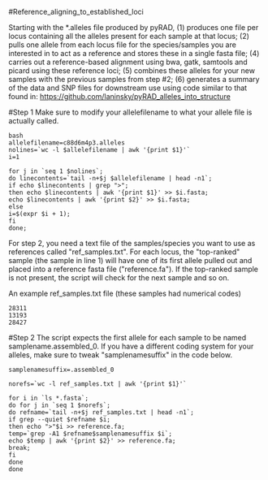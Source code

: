 #Reference_aligning_to_established_loci

Starting with the *.alleles file produced by pyRAD, (1) produces one file per locus containing all the alleles present for each sample at that locus; (2) pulls one allele from each locus file for the species/samples you are interested in to act as a reference and stores these in a single fasta file; (4) carries out a reference-based alignment using bwa, gatk, samtools and picard using these reference loci; (5) combines these alleles for your new samples with the previous samples from step #2; (6) generates a summary of the data and SNP files for downstream use using code similar to that found in: https://github.com/laninsky/pyRAD_alleles_into_structure

#Step 1
Make sure to modify your allelefilename to what your allele file is actually called.
```
bash
allelefilename=c88d6m4p3.alleles
nolines=`wc -l $allelefilename | awk '{print $1}'`
i=1

for j in `seq 1 $nolines`;
do linecontents=`tail -n+$j $allelefilename | head -n1`;
if echo $linecontents | grep ">";
then echo $linecontents | awk '{print $1}' >> $i.fasta;
echo $linecontents | awk '{print $2}' >> $i.fasta;
else
i=$(expr $i + 1);
fi
done;
```

For step 2, you need a text file of the samples/species you want to use as references called "ref_samples.txt". For each locus, the "top-ranked" sample (the sample in line 1) will have one of its first allele pulled out and placed into a reference fasta file ("reference.fa"). If the top-ranked sample is not present, the script will check for the next sample and so on.

An example ref_samples.txt file (these samples had numerical codes)
```
28311
13193
28427
```

#Step 2
The script expects the first allele for each sample to be named samplename.assembled_0. If you have a different coding system for your alleles, make sure to tweak "samplenamesuffix" in the code below.
```
samplenamesuffix=.assembled_0

norefs=`wc -l ref_samples.txt | awk '{print $1}'`

for i in `ls *.fasta`;
do for j in `seq 1 $norefs`;
do refname=`tail -n+$j ref_samples.txt | head -n1`;
if grep --quiet $refname $i;
then echo ">"$i >> reference.fa; 
temp=`grep -A1 $refname$samplenamesuffix $i`;
echo $temp | awk '{print $2}' >> reference.fa;
break;
fi
done
done
```
